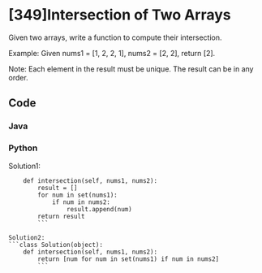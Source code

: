 # [349]Intersection of Two Arrays

Given two arrays, write a function to compute their intersection.

Example:
Given nums1 = [1, 2, 2, 1], nums2 = [2, 2], return [2].

Note:
Each element in the result must be unique.
The result can be in any order.

## Code


### Java


### Python

Solution1:
```class Solution(object):
    def intersection(self, nums1, nums2):
        result = []
        for num in set(nums1):
            if num in nums2:
                result.append(num)
        return result
        ```
        
Solution2:
```class Solution(object):
    def intersection(self, nums1, nums2):
        return [num for num in set(nums1) if num in nums2]
        ```



